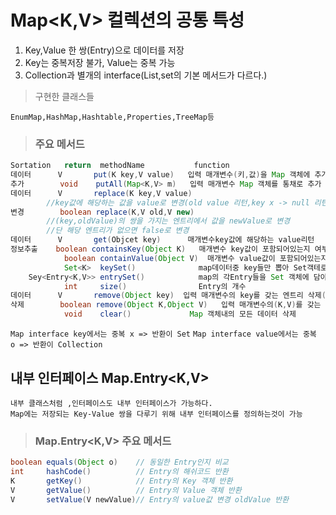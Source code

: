 # Map<K,V> 컬렉션의 공통 특성
1. Key,Value 한 쌍(Entry)으로 데이터를 저장
2. Key는 중복저장 불가, Value는 중복 가능
3. Collection과 별개의 interface(List,set의 기본 메서드가 다르다.)

> 구현한 클래스들   

`EnumMap,HashMap,Hashtable,Properties,TreeMap등`

> ### 주요 메서드
```java
Sortation   return  methodName           function
데이터      V       put(K key,V value)   입력 매개변수(키,값)을 Map 객체에 추가
추가        void    putAll(Map<K,V> m)   입력 매개변수 Map 객체를 통채로 추가
데이터      V       replace(K key,V value)  
        //key값에 해당하는 값을 value로 변경(old value 리턴,key x -> null 리턴) 
변경        boolean replace(K,V old,V new)
        //(key,oldValue)의 쌍을 가지는 엔트리에서 값을 newValue로 변경
        //단 해당 엔트리가 없으면 false로 변경
데이터      V       get(Objcet key)      매개변수key값에 해당하는 value리턴
정보추출    boolean containsKey(Object K)   매개변수 key값이 포함되어있는지 여부
            boolean containValue(Object V)  매개변수 value값이 포함되어있는지 여부
            Set<K>  keySet()              map데이터중 key들만 뽑아 Set객테로 리턴
    Sey<Entry<K,V>> entrySet()            map의 각Entry들을 Set 객체에 담아 리턴
            int     size()                Entry의 개수
데이터      V       remove(Object key)  입력 매개변수의 key를 갖는 엔트리 삭제(key가 없으면 아무동작x)
삭제        boolean remove(Object K,Object V)   입력 매개변수의(K,V)를 갖는 엔트리삭제(마찬가지로 없으면 동작X)
            void    clear()             Map 객체내의 모든 데이터 삭제
```
`Map interface key에서는 중복 x => 반환이 Set`
`Map interface value에서는 중복 o => 반환이 Collection`
## 내부 인터페이스 Map.Entry<K,V>
```
내부 클래스처럼 ,인터페이스도 내부 인터페이스가 가능하다.
Map에는 저장되는 Key-Value 쌍을 다루기 위해 내부 인터페이스를 정의하는것이 가능
```

> ### Map.Entry<K,V> 주요 메서드
```java
boolean equals(Object o)    // 동일한 Entry인지 비교
int     hashCode()          // Entry의 해쉬코드 반환
K       getKey()            // Entry의 Key 객체 반환
V       getValue()          // Entry의 Value 객체 반환
V       setValue(V newValue)// Entry의 value값 변경 oldValue 반환
```


